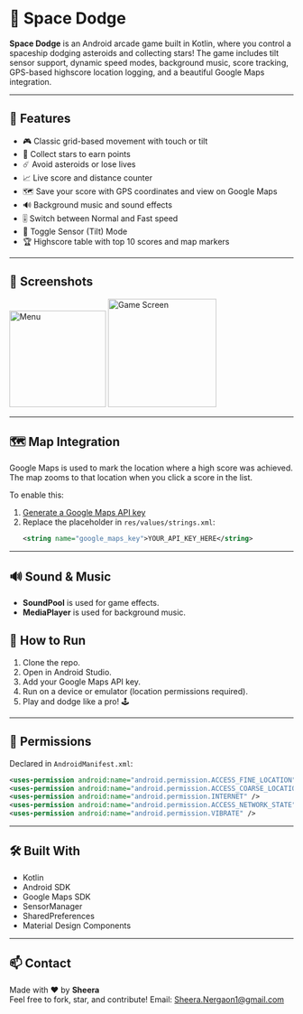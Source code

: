 # 🚀 Space Dodge	

**Space Dodge** is an Android arcade game built in Kotlin, where you control a spaceship dodging asteroids and collecting stars! The game includes tilt sensor support, dynamic speed modes, background music, score tracking, GPS-based highscore location logging, and a beautiful Google Maps integration.

---

## 📱 Features

- 🎮 Classic grid-based movement with touch or tilt
- 🌟 Collect stars to earn points
- ☄️ Avoid asteroids or lose lives
- 📈 Live score and distance counter
- 🗺️ Save your score with GPS coordinates and view on Google Maps
- 🔊 Background music and sound effects
- 🎚️ Switch between Normal and Fast speed
- 📡 Toggle Sensor (Tilt) Mode
- 🏆 Highscore table with top 10 scores and map markers

---

## 📸 Screenshots
<img width="171" alt="Menu" src="https://github.com/user-attachments/assets/a0e884c6-5874-403c-b13c-7fb6c87fc7f1" />




<img width="192" alt="Game Screen" src="https://github.com/user-attachments/assets/da19124d-6020-432f-a88d-e257f19e8c36" />


---


## 🗺️ Map Integration

Google Maps is used to mark the location where a high score was achieved. The map zooms to that location when you click a score in the list.

To enable this:
1. [Generate a Google Maps API key](https://console.cloud.google.com/)
2. Replace the placeholder in `res/values/strings.xml`:
   ```xml
   <string name="google_maps_key">YOUR_API_KEY_HERE</string>
   ```

---

## 🔊 Sound & Music

- **SoundPool** is used for game effects.
- **MediaPlayer** is used for background music.


## 🚀 How to Run

1. Clone the repo.
2. Open in Android Studio.
3. Add your Google Maps API key.
4. Run on a device or emulator (location permissions required).
5. Play and dodge like a pro! 🕹️

---

## 📌 Permissions

Declared in `AndroidManifest.xml`:

```xml
<uses-permission android:name="android.permission.ACCESS_FINE_LOCATION" />
<uses-permission android:name="android.permission.ACCESS_COARSE_LOCATION" />
<uses-permission android:name="android.permission.INTERNET" />
<uses-permission android:name="android.permission.ACCESS_NETWORK_STATE" />
<uses-permission android:name="android.permission.VIBRATE" />
```

---

## 🛠️ Built With

- Kotlin
- Android SDK
- Google Maps SDK
- SensorManager
- SharedPreferences
- Material Design Components

---

## 📫 Contact

Made with ❤️ by **Sheera**  
Feel free to fork, star, and contribute!
Email: Sheera.Nergaon1@gmail.com
